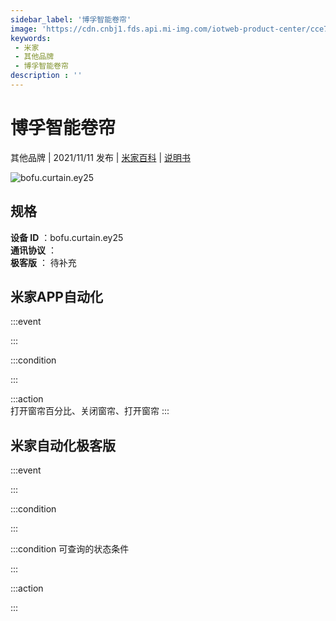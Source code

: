 ```yaml
---
sidebar_label: '博孚智能卷帘'
image: 'https://cdn.cnbj1.fds.api.mi-img.com/iotweb-product-center/cce71007e8419ca7d372d16bfab6915b_1631872765693.png?GalaxyAccessKeyId=AKVGLQWBOVIRQ3XLEW&Expires=9223372036854775807&Signature=w/uXrYXEQh7YKnO8SA593bVaxKk='
keywords: 
 - 米家
 - 其他品牌
 - 博孚智能卷帘
description : ''
---
```

# 博孚智能卷帘

其他品牌 | 2021/11/11 发布 | [米家百科](https://home.mi.com/webapp/content/baike/product/index.html?model=bofu.curtain.ey25) | [说明书](https://home.mi.com/views/introduction.html?model=bofu.curtain.ey25&region=cn)

![bofu.curtain.ey25](https://cdn.cnbj1.fds.api.mi-img.com/iotweb-product-center/cce71007e8419ca7d372d16bfab6915b_1631872765693.png?GalaxyAccessKeyId=AKVGLQWBOVIRQ3XLEW&Expires=9223372036854775807&Signature=w/uXrYXEQh7YKnO8SA593bVaxKk=)

## 规格  
> 
**设备 ID** ：bofu.curtain.ey25  
**通讯协议** ：  
**极客版**  ： 待补充 


## 米家APP自动化  

:::event  

:::

:::condition  

:::

:::action   
打开窗帘百分比、关闭窗帘、打开窗帘
:::

## 米家自动化极客版  

:::event  

:::

:::condition  

:::

:::condition 可查询的状态条件  

:::

:::action  

:::

        
